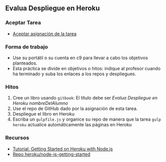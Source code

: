 ## Evalua Despliegue en Heroku

### Aceptar Tarea

* [Aceptar asignación de la tarea]()

### Forma de trabajo

* Use su portátil o su cuenta en c9 para llevar a cabo los objetivos planteados.
* Esta práctica se divide en objetivos o hitos:  indique al profesor  cuando ha terminado y suba los enlaces a los repos y despliegues.

### Hitos

1. Cree un libro usando `gitbook`: El título debe ser *Evalua Despliegue en Heroku nombreDelAlumno*
2. Use el repo de GitHub dado por la asignación de esta tarea. 
3. Despliegue el libro en Heroku
4. Escriba un `gulpfile.js` y organice su repo de manera que la 
 tarea `gulp heroku` actualice automáticamente las páginas 
 en Heroku

### Recursos

* [Tutorial: Getting Started on Heroku with Node.js](https://devcenter.heroku.com/articles/getting-started-with-nodejs)
* [Repo heroku/node-js-getting-started](https://github.com/heroku/node-js-getting-started)

